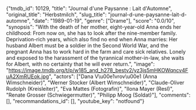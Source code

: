 {"tmdb_id": 10129, "title": "Journal d'une Paysanne : Lait d'Automne", "original_title": "Herbstmilch", "slug_title": "journal-d-une-paysanne-lait-d-automne", "date": "1989-01-19", "genre": ["Drame"], "score": "0.0/10", "synopsis": "With the death of her mother, eight-year-old Anna ends her childhood: From now on, she has to look after the nine-member family. Deprivation-rich years, which also find no end when Anna marries: Her husband Albert must be a soldier in the Second World War, and the pregnant Anna has to work hard in the farm and care sick relatives. Lonely and exposed to the harassment of the tyrannical mother-in-law, she waits for Albert, with no certainty that he will ever return.", "image": "https://image.tmdb.org/t/p/w185_and_h278_bestv2/yz3js5mHKOWqncv4FuA2XmRUEok.jpg", "actors": ["Dana V\u00e1vrov\u00e1 (Anna Wimschneider)", "Werner Stocker (Albert Wimschneider)", "Claude-Oliver Rudolph (Kreisleiter)", "Eva Mattes (Fotografin)", "Ilona Mayer (Resl)", "Renate Grosser (Schwiegermutter)", "Philipp Moog (Soldat)"], "comments": [], "recommandations_id": [], "youtube_key": "notfound"}